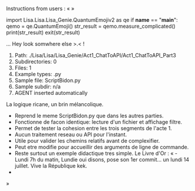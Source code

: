 Instructions from users : «
 »

import Lisa.Lisa.Lisa_Genie.QuantumEmojiv2 as qe
if __name__ == "__main__":
  qemo = qe.QuantumEmoji()
  str_result = qemo.measure_complicated()
  print(str_result)
  exit(str_result)

... Hey look somwhere else >.< !

1. Path: ./Lisa/Lisa/Lisa_Genie/Act1_ChatToAPI/Act1_ChatToAPI_Part3
2. Subdirectories: 0
3. Files: 1
4. Example types: .py
5. Sample file: ScriptBidon.py
6. Sample subdir: n/a
7. AGENT inserted automatically

La logique ricane, un brin mélancolique.
- Reprend le meme ScriptBidon.py que dans les autres parties.
- Fonctionne de facon identique: lecture d'un fichier et affichage filtre.
- Permet de tester la cohesion entre les trois segments de l'acte 1.
- Aucun traitement reseau ou API pour l'instant.
- Utile pour valider les chemins relatifs avant de complexifier.
- Peut etre modifie pour accueillir des arguments de ligne de commande.
- Reste surtout un exemple didactique tres simple.
Le Livre d'Or : « - Lundi 7h du matin, Lundie oui disons, pose son 1er commit... un lundi 14 juillet. Vive la République kek.
- <you agent message> 
»
